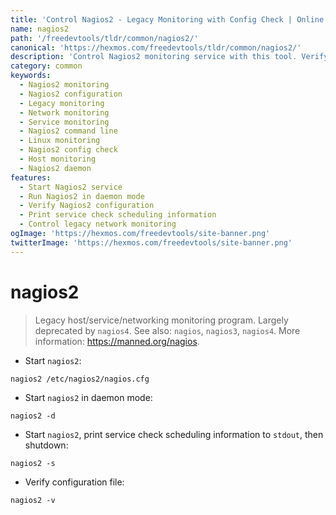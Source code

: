 ```yaml
---
title: 'Control Nagios2 - Legacy Monitoring with Config Check | Online Free DevTools by Hexmos'
name: nagios2
path: '/freedevtools/tldr/common/nagios2/'
canonical: 'https://hexmos.com/freedevtools/tldr/common/nagios2/'
description: 'Control Nagios2 monitoring service with this tool. Verify configurations and manage legacy networking. Free online tool, no registration required.'
category: common
keywords:
  - Nagios2 monitoring
  - Nagios2 configuration
  - Legacy monitoring
  - Network monitoring
  - Service monitoring
  - Nagios2 command line
  - Linux monitoring
  - Nagios2 config check
  - Host monitoring
  - Nagios2 daemon
features:
  - Start Nagios2 service
  - Run Nagios2 in daemon mode
  - Verify Nagios2 configuration
  - Print service check scheduling information
  - Control legacy network monitoring
ogImage: 'https://hexmos.com/freedevtools/site-banner.png'
twitterImage: 'https://hexmos.com/freedevtools/site-banner.png'
---
```


# nagios2

> Legacy host/service/networking monitoring program.
> Largely deprecated by `nagios4`.
> See also: `nagios`, `nagios3`, `nagios4`.
> More information: <https://manned.org/nagios>.

- Start `nagios2`:

`nagios2 /etc/nagios2/nagios.cfg`

- Start `nagios2` in daemon mode:

`nagios2 -d`

- Start `nagios2`, print service check scheduling information to `stdout`, then shutdown:

`nagios2 -s`

- Verify configuration file:

`nagios2 -v`
